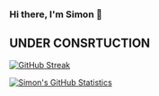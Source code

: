 ### Hi there, I'm Simon 👋

## UNDER CONSRTUCTION

[![GitHub Streak](https://streak-stats.demolab.com?user=sidutoit&theme=radical&exclude_days=Sun%2CSat)](https://git.io/streak-stats)

[![Simon's GitHub Statistics](https://github-readme-stats-eight-sandy-40.vercel.app/api?username=sidutoit&theme=radical)](https://github.com/anuraghazra/github-readme-stats)

